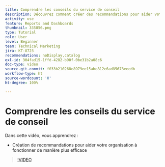 ```yaml
---
title: Comprendre les conseils du service de conseil
description: Découvrez comment créer des recommandations pour aider votre organisation à fonctionner de manière plus efficace en utilisant [!UICONTROL Analytique améliorée] dans Workfront.
activity: use
feature: Reports and Dashboards
thumbnail: 335056.png
type: Tutorial
role: User
level: Beginner
team: Technical Marketing
jira: KT-8723
recommendations: noDisplay,catalog
exl-id: 304fad15-1ffd-4282-b90f-0be31b2a08c6
doc-type: video
source-git-commit: f033b210268e8979ee15abe812e6ad85673eeedb
workflow-type: ht
source-wordcount: '0'
ht-degree: 100%

---
```


# Comprendre les conseils du service de conseil

Dans cette vidéo, vous apprendrez :

* Création de recommandations pour aider votre organisation à fonctionner de manière plus efficace

>[!VIDEO](https://video.tv.adobe.com/v/335056/?quality=12&learn=on)
